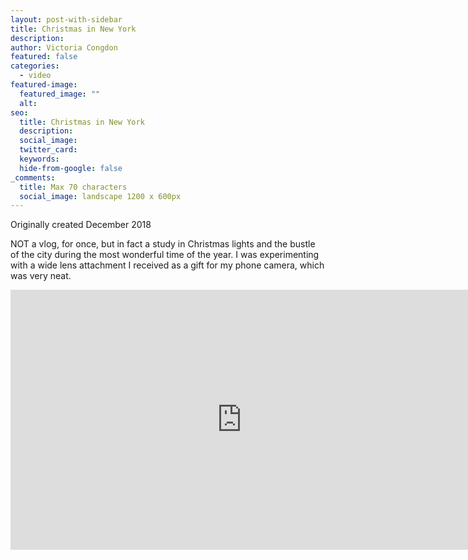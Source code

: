 ```yaml
---
layout: post-with-sidebar
title: Christmas in New York
description:
author: Victoria Congdon
featured: false
categories:
  - video
featured-image:
  featured_image: ""
  alt:
seo:
  title: Christmas in New York
  description:
  social_image:
  twitter_card:
  keywords:
  hide-from-google: false
_comments:
  title: Max 70 characters
  social_image: landscape 1200 x 600px
---
```


Originally created December 2018

NOT a vlog, for once, but in fact a study in Christmas lights and the bustle of the city during the most wonderful time of the year. I was experimenting with a wide lens attachment I received as a gift for my phone camera, which was very neat.

<div class="cms-embed" data-cms-embed="PGlmcmFtZSB3aWR0aD0iNzQwIiBoZWlnaHQ9IjQxNiIgc3JjPSJodHRwczovL3d3dy55b3V0dWJlLmNvbS9lbWJlZC8tRUItSWhQeEd0dyIgdGl0bGU9IkNocmlzdG1hcyBpbiBOZXcgWW9yayIgZnJhbWVib3JkZXI9IjAiIGFsbG93PSJhY2NlbGVyb21ldGVyOyBhdXRvcGxheTsgY2xpcGJvYXJkLXdyaXRlOyBlbmNyeXB0ZWQtbWVkaWE7IGd5cm9zY29wZTsgcGljdHVyZS1pbi1waWN0dXJlOyB3ZWItc2hhcmUiIGFsbG93ZnVsbHNjcmVlbj48L2lmcmFtZT4="><iframe width="740" height="416" src="https://www.youtube.com/embed/-EB-IhPxGtw" title="Christmas in New York" frameborder="0" allow="accelerometer; autoplay; clipboard-write; encrypted-media; gyroscope; picture-in-picture; web-share" allowfullscreen=""></iframe></div>
